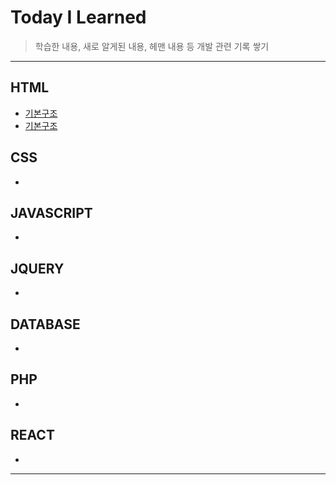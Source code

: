 # Today I Learned
>학습한 내용, 새로 알게된 내용, 헤맨 내용 등
>개발 관련 기록 쌓기
***
## HTML
- [기본구조](https://github.com/poseassome/TIL/blob/master/HTML/1_%EA%B8%B0%EB%B3%B8%EA%B5%AC%EC%A1%B0.md)
- [기본구조](./HTML/1_기본구조.md)

## CSS
-

## JAVASCRIPT
-

## JQUERY
-

## DATABASE
-

## PHP
-

## REACT
-
***